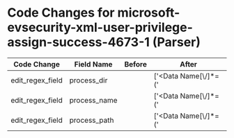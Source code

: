 # Code Changes for microsoft-evsecurity-xml-user-privilege-assign-success-4673-1 (Parser)

| Code Change | Field Name | Before | After |
|-------------|------------|--------|-------|
| edit_regex_field | process_dir |  | ['<Data Name[\\\/]*=(\'|")ProcessName(\'|")>({process_path}({process_dir}(?:[^"<]*?)?[\\\/])?({process_name}[^\\\/"<]+?))</Data>'] |
| edit_regex_field | process_name |  | ['<Data Name[\\\/]*=(\'|")ProcessName(\'|")>({process_path}({process_dir}(?:[^"<]*?)?[\\\/])?({process_name}[^\\\/"<]+?))</Data>'] |
| edit_regex_field | process_path |  | ['<Data Name[\\\/]*=(\'|")ProcessName(\'|")>({process_path}({process_dir}(?:[^"<]*?)?[\\\/])?({process_name}[^\\\/"<]+?))</Data>'] |